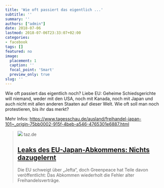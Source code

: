 ```yaml
---
title: 'Wie oft passiert das eigentlich ...'
subtitle: ''
summary: ''
authors: ["admin"]
date: 2018-07-06
lastmod: 2018-07-06T23:33:07+02:00
categories:
- facebook
tags: []
featured: no
image:
  placement: 1
  caption: ''
  focal_point: 'Smart'
  preview_only: true
slug: ''
---
```

Wie oft passiert das eigentlich noch? Liebe EU: Geheime Schiedsgerichte will niemand, weder mit den USA, noch mit Kanada, noch mit Japan und auch nicht mit allen anderen Staaten auf dieser Welt. Wie oft soll man noch protestieren, bis ihr das merkt?

Mehr Infos: https://www.tagesschau.de/ausland/freihandel-japan-101~_origin-75bb0002-915f-4beb-a546-4765301e6887.html
> [![](https://taz.de/picture/2085384/948/17078375.jpeg)](https://www.taz.de/!5420548/)
> taz.de
> ## [Leaks des EU-Japan-Abkommens: Nichts dazugelernt](https://www.taz.de/!5420548/)
>
>Die EU schweigt über „Jefta“, doch Greenpeace hat Teile davon veröffentlicht: Das Abkommen wiederholt die Fehler alter Freihandelsverträge.

